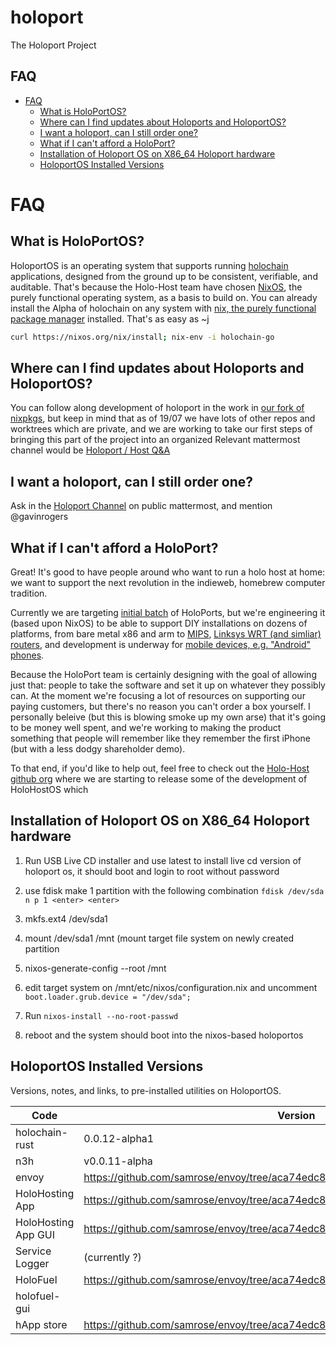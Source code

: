 # holoport
The Holoport Project

## FAQ
- [FAQ](#sec-1)
  - [What is HoloPortOS?](#sec-1-1)
  - [Where can I find updates about Holoports and HoloportOS?](#sec-1-2)
  - [I want a holoport, can I still order one?](#sec-1-3)
  - [What if I can't afford a HoloPort?](#sec-1-4)
  - [Installation of Holoport OS on X86_64 Holoport hardware](#sec-1-5)
  - [HoloportOS Installed Versions](#sec-1-6)

# FAQ<a id="sec-1"></a>

## What is HoloPortOS?<a id="sec-1-1"></a>

HoloportOS is an operating system that supports running [holochain](https://holochain.org/) applications, designed from the ground up to be consistent, verifiable, and auditable. That's because the Holo-Host team have chosen [NixOS](https://nixos.org/nix/), the purely functional operating system, as a basis to build on. You can already install the Alpha of holochain on any system with [nix, the purely functional package manager](https://nixos.org/nix/) installed. That's as easy as ~j

```bash
curl https://nixos.org/nix/install; nix-env -i holochain-go
```

## Where can I find updates about Holoports and HoloportOS?<a id="sec-1-2"></a>

You can follow along development of holoport in the work in [our fork of nixpkgs](https://github.com/holo-host/nixpkgs), but keep in mind that as of 19/07 we have lots of other repos and worktrees which are private, and we are working to take our first steps of bringing this part of the project into an organized Relevant mattermost channel would be [Holoport / Host Q&A](https://chat.holochain.org/appsup/channels/holoport-host-qa)

## I want a holoport, can I still order one?<a id="sec-1-3"></a>

Ask in the [Holoport Channel](https://chat.holochain.org/appsup/channels/holoport-host-qa) on public mattermost, and mention @gavinrogers

## What if I can't afford a HoloPort?<a id="sec-1-4"></a>

Great! It's good to have people around who want to run a holo host at home: we want to support the next revolution in the indieweb, homebrew computer tradition.

Currently we are targeting [initial batch](https://www.indiegogo.com/projects/holo-take-back-the-internet-shared-p2p-hosting-community#/) of HoloPorts, but we're engineering it (based upon NixOS) to be able to support DIY installations on dozens of platforms, from bare metal x86 and arm to [MIPS](https://www.linux-mips.org/wiki/Distributions#NixOS), [Linksys WRT (and simliar) routers](https://github.com/telent/nixwrt), and development is underway for [mobile devices, e.g. "Android" phones](https://github.com/samueldr/mobile-nixos/tree/feature/stage-2).

Because the HoloPort team is certainly designing with the goal of allowing just that: people to take the software and set it up on whatever they possibly can. At the moment we're focusing a lot of resources on supporting our paying customers, but there's no reason you can't order a box yourself. I personally beleive (but this is blowing smoke up my own arse) that it's going to be money well spent, and we're working to making the product something that people will remember like they remember the first iPhone (but with a less dodgy shareholder demo).

To that end, if you'd like to help out, feel free to check out the [Holo-Host github org](https://github.com/Holo-Host/) where we are starting to release some of the development of HoloHostOS which


## Installation of Holoport OS on X86_64 Holoport hardware<a id="sec-1-5"></a>

1. Run USB Live CD installer and use latest to install live cd version of holoport os, it should boot and login to root without password

2. use fdisk make 1 partition with the following combination `fdisk /dev/sda n p 1 <enter> <enter>` 

3. mkfs.ext4 /dev/sda1

4. mount /dev/sda1 /mnt (mount target file system on newly created partition

5. nixos-generate-config --root /mnt

6. edit target system on /mnt/etc/nixos/configuration.nix and uncomment `boot.loader.grub.device = "/dev/sda";`

7. Run `nixos-install --no-root-passwd`

8. reboot and the system should boot into the nixos-based holoportos


## HoloportOS Installed Versions<a id="sec-1-6"></a>

Versions, notes, and links, to pre-installed utilities on HoloportOS.

| Code | Version | Notes |
| -------- | -------- | -------- |
| holochain-rust | 0.0.12-alpha1 |
| n3h | v0.0.11-alpha |
| envoy | https://github.com/samrose/envoy/tree/aca74edc842073f62eec4cda3e6f66b8a0f9f71a |
| HoloHosting App | https://github.com/samrose/envoy/tree/aca74edc842073f62eec4cda3e6f66b8a0f9f71a |
| HoloHosting App GUI | https://github.com/samrose/envoy/tree/aca74edc842073f62eec4cda3e6f66b8a0f9f71a |
| Service Logger | (currently ?) |
| HoloFuel | https://github.com/samrose/envoy/tree/aca74edc842073f62eec4cda3e6f66b8a0f9f71a |
| holofuel-gui | |
| hApp store | https://github.com/samrose/envoy/tree/aca74edc842073f62eec4cda3e6f66b8a0f9f71a |
